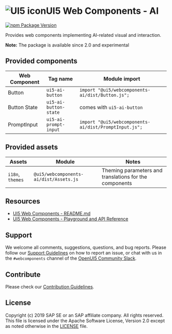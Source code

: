#  ![UI5 icon](https://raw.githubusercontent.com/UI5/webcomponents/main/docs/images/UI5_logo_water.png)UI5 Web Components - AI

[![npm Package Version](https://badge.fury.io/js/%40ui5%2Fwebcomponents.svg)](https://www.npmjs.com/package/@ui5/webcomponents)

Provides web components implementing AI-related visual and interaction.


**Note:** The package is available since 2.0 and experimental


## Provided components

| Web Component            | Tag name                       | Module import                                           |
|--------------------------|--------------------------------|---------------------------------------------------------|
| Button                   | `ui5-ai-button`                | `import "@ui5/webcomponents-ai/dist/Button.js";`        |
| Button State             | `ui5-ai-button-state`          | comes with `ui5-ai-button`                              |
| PromptInput              | `ui5-ai-prompt-input`          | `import "@ui5/webcomponents-ai/dist/PromptInput.js";`   |

## Provided assets


| Assets | Module | Notes
|------------|-----------|----------- 
| `i18n`, `themes` | `@ui5/webcomponents-ai/dist/Assets.js` | Theming parameters and translations for the components  


## Resources
- [UI5 Web Components - README.md](https://github.com/UI5/webcomponents/blob/main/README.md)
- [UI5 Web Components - Playground and API Reference](https://ui5.github.io/webcomponents/)

## Support
We welcome all comments, suggestions, questions, and bug reports. Please follow our [Support Guidelines](https://github.com/UI5/webcomponents/blob/main/SUPPORT.md#-content) on how to report an issue, or chat with us in the `#webcomponents` channel of the [OpenUI5 Community Slack](https://ui5-slack-invite.cfapps.eu10.hana.ondemand.com/).

## Contribute
Please check our [Contribution Guidelines](https://github.com/UI5/webcomponents/blob/main/docs/6-contributing/02-conventions-and-guidelines.md).

## License
Copyright (c) 2019 SAP SE or an SAP affiliate company. All rights reserved.
This file is licensed under the Apache Software License, Version 2.0 except as noted otherwise in the [LICENSE](https://github.com/UI5/webcomponents/blob/main/LICENSE.txt) file.
